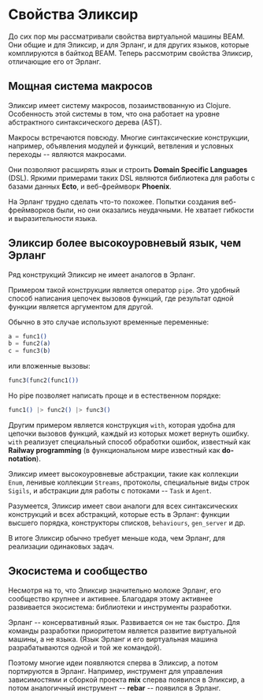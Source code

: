 # Свойства Эликсир

До сих пор мы рассматривали свойства виртуальной машины BEAM. Они общие и для Эликсир, и для Эрланг, и для других языков, которые комплируются в байткод BEAM. Теперь рассмотрим свойства Эликсир, отличающие его от Эрланг.


## Мощная система макросов

Эликсир имеет систему макросов, позаимствованную из Clojure. Особенность этой системы в том, что она работает на уровне абстрактного синтаксического дерева (AST).

Макросы встречаются повсюду. Многие синтаксические конструкции, например, объявления модулей и функций, ветвления и условных переходы -- являются макросами.

Они позволяют расширять язык и строить **Domain Specific Languages** (DSL). Яркими примерами таких DSL являются библиотека для работы с базами данных **Ecto**, и веб-фреймворк **Phoenix**.

На Эрланг трудно сделать что-то похожее. Попытки создания веб-фреймворков были, но они оказались неудачными. Не хватает гибкости и выразительности языка.


## Эликсир более высокоуровневый язык, чем Эрланг

Ряд конструкций Эликсир не имеет аналогов в Эрланг.

Примером такой конструкции является оператор `pipe`. Это удобный способ написания цепочек вызовов функций, где результат одной функции является аргументом для другой.

Обычно в это случае используют временные переменные:

```elixir
a = func1()
b = func2(a)
c = func3(b)
```

или вложенные вызовы:

```elixir
func3(func2(func1())
```

Но pipe позволяет написать проще и в естественном порядке:

```elixir
func1() |> func2() |> func3()
```

Другим примером является конструкция `with`, которая удобна для цепочки вызовов функций, каждый из которых может вернуть ошибку. `with` реализует специальный способ обработки ошибок, известный как **Railway programming** (в функциональном мире известный как **do-notation**).

Эликсир имеет высокоуровневые абстракции, такие как коллекции `Enum`, ленивые коллекции `Streams`, протоколы, специальные виды строк `Sigils`, и абстракции для работы с потоками -- `Task` и `Agent`.

Разумеется, Эликсир имеет свои аналоги для всех синтаксических конструкций и всех абстракций, которые есть в Эрланг: функции высшего порядка, конструкторы списков, `behaviours`, `gen_server` и др.

В итоге Эликсир обычно требует меньше кода, чем Эрланг, для реализации одинаковых задач.


## Экосистема и сообщество

Несмотря на то, что Эликсир значительно моложе Эрланг, его сообщество крупнее и активнее. Благодаря этому активнее развивается экосистема: библиотеки и инструменты разработки.

Эрланг -- консервативный язык. Развивается он не так быстро. Для команды разработки приоритетом является развитие виртуальной машины, а не языка. (Язык Эрланг и его виртуальная машина разрабатываются одной и той же командой).

Поэтому многие идеи появляются сперва в Эликсир, а потом портируются в Эрланг. Например, инструмент для управления зависимостями и сборкой проекта **mix** сперва появился в Эликсир, а потом аналогичный инструмент -- **rebar** -- появился в Эрланг.
